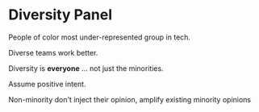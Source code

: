 # Diversity Panel

People of color most under-represented group in tech.

Diverse teams work better.

Diversity is **everyone** ... not just the minorities.

Assume positive intent.

Non-minority don't inject their opinion, amplify existing minority opinions

